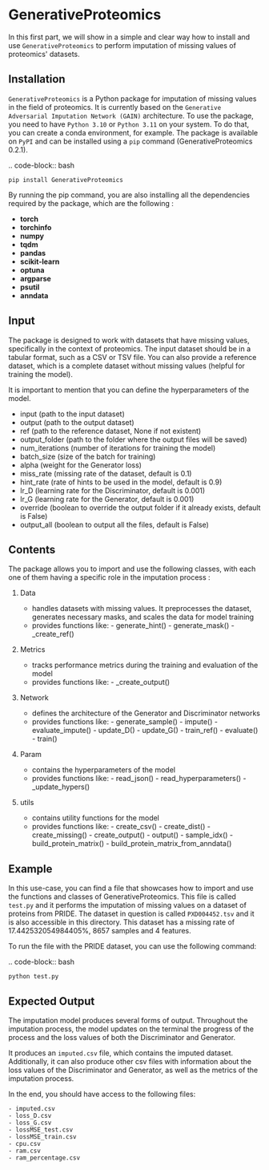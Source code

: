 # GenerativeProteomics


In this first part, we will show in a simple and clear way how to install and use `GenerativeProteomics` 
to perform imputation of missing values of proteomics' datasets.

## Installation


`GenerativeProteomics` is a Python package for imputation of missing values in the field of proteomics. 
It is currently based on the `Generative Adversarial Imputation Network (GAIN)` architecture.
To use the package, you need to have `Python 3.10` or `Python 3.11` on your system.
To do that, you can create a conda environment, for example.
The package is available on `PyPI` and can be installed using a `pip` command (GenerativeProteomics 0.2.1).

.. code-block:: bash  

    pip install GenerativeProteomics     

  
By running the pip command, you are also installing all the dependencies required by the package, 
which are the following :

- **torch**
- **torchinfo**
- **numpy**
- **tqdm**
- **pandas**
- **scikit-learn**
- **optuna**
- **argparse**
- **psutil**
- **anndata**

## Input

The package is designed to work with datasets that have missing values, specifically in the context of proteomics.
The input dataset should be in a tabular format, such as a CSV or TSV file.
You can also provide a reference dataset, which is a complete dataset without missing values (helpful for training the model).

It is important to mention that you can define the hyperparameters of the model.

- input (path to the input dataset)
- output (path to the output dataset)
- ref (path to the reference dataset, None if not existent)
- output_folder (path to the folder where the output files will be saved)
- num_iterations (number of iterations for training the model)
- batch_size (size of the batch for training)
- alpha (weight for the Generator loss)
- miss_rate (missing rate of the dataset, default is 0.1)
- hint_rate (rate of hints to be used in the model, default is 0.9)
- lr_D (learning rate for the Discriminator, default is 0.001)
- lr_G (learning rate for the Generator, default is 0.001)
- override (boolean to override the output folder if it already exists, default is False)
- output_all (boolean to output all the files, default is False)

## Contents

The package allows you to import and use the following classes, with each one of them having a specific 
role in the imputation process :

1. Data
    - handles datasets with missing values. It preprocesses the dataset, generates necessary masks, and 
    scales the data for model training
    - provides functions like:
            - generate_hint()
            - generate_mask()
            - _create_ref()

2. Metrics
    - tracks performance metrics during the training and evaluation of the model
    - provides functions like:
            - _create_output()

3. Network
    - defines the architecture of the Generator and Discriminator networks
    - provides functions like:
            - generate_sample()
            - impute()
            - evaluate_impute()
            - update_D()
            - update_G()
            - train_ref()
            - evaluate()
            - train()

4. Param
    - contains the hyperparameters of the model
    - provides functions like:
            - read_json()
            - read_hyperparameters()
            - _update_hypers()

5. utils
    - contains utility functions for the model
    - provides functions like:
            - create_csv()
            - create_dist()
            - create_missing()
            - create_output()
            - output()
            - sample_idx()
            - build_protein_matrix()
            - build_protein_matrix_from_anndata()

## Example

In this use-case, you can find a file that showcases how to import and use the functions and classes of GenerativeProteomics.
This file is called `test.py` and it performs the imputation of missing values on a dataset of proteins from PRIDE.
The dataset in question is called `PXD004452.tsv` and it is also accessible in this directory. 
This dataset has a missing rate of 17.442532054984405%, 8657 samples and 4 features.

To run the file with the PRIDE dataset, you can use the following command:

.. code-block:: bash 

    python test.py 


## Expected Output


The imputation model produces several forms of output.
Throughout the imputation process, the model updates on the terminal the progress of the process and 
the loss values of both the Discriminator and Generator.

It produces an `imputed.csv` file, which contains the imputed dataset.
Additionally, it can also produce other csv files with information about the loss values of the Discriminator and Generator, 
as well as the metrics of the imputation process.

In the end, you should have access to the following files:

    - imputed.csv
    - loss_D.csv
    - loss_G.csv
    - lossMSE_test.csv
    - lossMSE_train.csv
    - cpu.csv
    - ram.csv 
    - ram_percentage.csv


